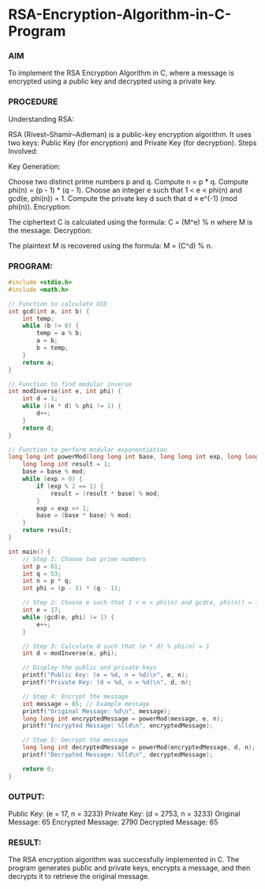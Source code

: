 # RSA-Encryption-Algorithm-in-C-Program

### AIM
To implement the RSA Encryption Algorithm in C, where a message is encrypted using a public key and decrypted using a private key.

### PROCEDURE
Understanding RSA:

RSA (Rivest–Shamir–Adleman) is a public-key encryption algorithm.
It uses two keys: Public Key (for encryption) and Private Key (for decryption).
Steps Involved:

Key Generation:

Choose two distinct prime numbers p and q.
Compute n = p * q.
Compute phi(n) = (p - 1) * (q - 1).
Choose an integer e such that 1 < e < phi(n) and gcd(e, phi(n)) = 1.
Compute the private key d such that d ≡ e^(-1) (mod phi(n)).
Encryption:

The ciphertext C is calculated using the formula:
C = (M^e) % n
where M is the message.
Decryption:

The plaintext M is recovered using the formula:
M = (C^d) % n.

### PROGRAM:
```c
#include <stdio.h>
#include <math.h>

// Function to calculate GCD
int gcd(int a, int b) {
    int temp;
    while (b != 0) {
        temp = a % b;
        a = b;
        b = temp;
    }
    return a;
}

// Function to find modular inverse
int modInverse(int e, int phi) {
    int d = 1;
    while ((e * d) % phi != 1) {
        d++;
    }
    return d;
}

// Function to perform modular exponentiation
long long int powerMod(long long int base, long long int exp, long long int mod) {
    long long int result = 1;
    base = base % mod;
    while (exp > 0) {
        if (exp % 2 == 1) {
            result = (result * base) % mod;
        }
        exp = exp >> 1;
        base = (base * base) % mod;
    }
    return result;
}

int main() {
    // Step 1: Choose two prime numbers
    int p = 61;
    int q = 53;
    int n = p * q;
    int phi = (p - 1) * (q - 1);

    // Step 2: Choose e such that 1 < e < phi(n) and gcd(e, phi(n)) = 1
    int e = 17;
    while (gcd(e, phi) != 1) {
        e++;
    }

    // Step 3: Calculate d such that (e * d) % phi(n) = 1
    int d = modInverse(e, phi);

    // Display the public and private keys
    printf("Public Key: (e = %d, n = %d)\n", e, n);
    printf("Private Key: (d = %d, n = %d)\n", d, n);

    // Step 4: Encrypt the message
    int message = 65; // Example message
    printf("Original Message: %d\n", message);
    long long int encryptedMessage = powerMod(message, e, n);
    printf("Encrypted Message: %lld\n", encryptedMessage);

    // Step 5: Decrypt the message
    long long int decryptedMessage = powerMod(encryptedMessage, d, n);
    printf("Decrypted Message: %lld\n", decryptedMessage);

    return 0;
}
```

### OUTPUT:

Public Key: (e = 17, n = 3233)
Private Key: (d = 2753, n = 3233)
Original Message: 65
Encrypted Message: 2790
Decrypted Message: 65


### RESULT:
The RSA encryption algorithm was successfully implemented in C. The program generates public and private keys, encrypts a message, and then decrypts it to retrieve the original message.
